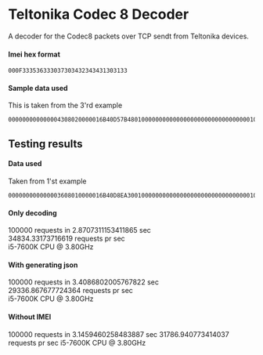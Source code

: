 # Teltonika Codec 8 Decoder
A decoder for the Codec8 packets over TCP sendt from Teltonika devices.

#### Imei hex format
```
000F333536333037303432343431303133
```

#### Sample data used
This is taken from the 3'rd example
```
000000000000004308020000016B40D57B480100000000000000000000000000000001010101000000000000016B40D5C198010000000000000000000000000000000101010101000000020000252C
```

## Testing results

#### Data used
Taken from 1'st example
```
000000000000003608010000016B40D8EA30010000000000000000000000000000000105021503010101425E0F01F10000601A014E0000000000000000010000C7CF
```

#### Only decoding
100000 requests in 2.8707311153411865 sec  
34834.33173716619 requests pr sec  
i5-7600K CPU @ 3.80GHz  

#### With generating json
100000 requests in 3.4086802005767822 sec  
29336.867677724364 requests pr sec  
i5-7600K CPU @ 3.80GHz  

#### Without IMEI
100000 requests in 3.1459460258483887 sec
31786.940773414037 requests pr sec
i5-7600K CPU @ 3.80GHz  

